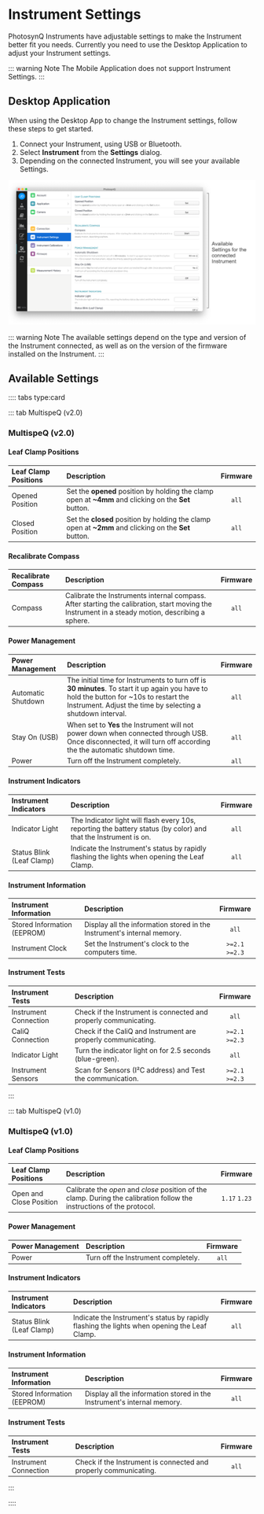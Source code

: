 # Instrument Settings

PhotosynQ Instruments have adjustable settings to make the Instrument better fit you needs. Currently you need to use the Desktop Application to adjust your Instrument settings.

::: warning Note
The Mobile Application does not support Instrument Settings.
:::

## Desktop Application

When using the Desktop App to change the Instrument settings, follow these steps to get started.

1. Connect your Instrument, using USB or Bluetooth.
2. Select **Instrument** from the **Settings** dialog.
3. Depending on the connected Instrument, you will see your available Settings.

![Settings Dialog to adjust the Instrument settings.](./images/instrument-settings-desktop-app.png)

::: warning Note
The available settings depend on the type and version of the Instrument connected, as well as on the version of the firmware installed on the Instrument.
:::

## Available Settings

:::: tabs type:card

::: tab MultispeQ (v2.0)

### MultispeQ (v2.0)

#### Leaf Clamp Positions

| Leaf Clamp Positions | Description | Firmware |
| :------------------- | :---------- | :------: |
| Opened Position | Set the **opened** position by holding the clamp open at **~4mm** and clicking on the **Set** button. | `all` |
| Closed Position | Set the **closed** position by holding the clamp open at **~2mm** and clicking on the **Set** button. | `all` |

#### Recalibrate Compass

| Recalibrate Compass | Description | Firmware |
| :------------------ | :---------- | :------: |
| Compass | Calibrate the Instruments internal compass. After starting the calibration, start moving the Instrument in a steady motion, describing a sphere. | `all` |

#### Power Management

| Power Management | Description | Firmware |
| :--------------- | :---------- | :------: |
| Automatic Shutdown | The initial time for Instruments to turn off is **30 minutes**. To start it up again you have to hold the button for ~10s to restart the Instrument. Adjust the time by selecting a shutdown interval. | `all` |
| Stay On (USB) | When set to **Yes** the Instrument will not power down when connected through USB. Once disconnected, it will turn off according the the automatic shutdown time. | `all` |
| Power | Turn off the Instrument completely. | `all` |

#### Instrument Indicators

| Instrument Indicators | Description | Firmware |
| :-------------------- | :---------- | :------: |
| Indicator Light | The Indicator light will flash every 10s, reporting the battery status (by color) and that the Instrument is on. | `all` |
| Status Blink (Leaf Clamp) | Indicate the Instrument's status by rapidly flashing the lights when opening the Leaf Clamp. | `all` |

#### Instrument Information

| Instrument Information | Description | Firmware |
| :--------------------- | :---------- | :------: |
| Stored Information (EEPROM) | Display all the information stored in the Instrument's internal memory. | `all` |
| Instrument Clock | Set the Instrument's clock to the computers time. | `>=2.1` `>=2.3` |

#### Instrument Tests

| Instrument Tests | Description | Firmware |
| :--------------- | :---------- | :------: |
| Instrument Connection | Check if the Instrument is connected and properly communicating. | `all` |
| CaliQ Connection | Check if the CaliQ and Instrument are properly communicating. | `>=2.1` `>=2.3` |
| Indicator Light | Turn the indicator light on for 2.5 seconds (blue-green). | `all` |
| Instrument Sensors | Scan for Sensors (I²C address) and Test the communication. | `>=2.1` `>=2.3` |

:::

::: tab MultispeQ (v1.0)

### MultispeQ (v1.0)

#### Leaf Clamp Positions

| Leaf Clamp Positions | Description | Firmware |
| :------------------- | :---------- | :------: |
| Open and Close Position | Calibrate the *open* and *close* position of the clamp. During the calibration follow the instructions of the protocol. | `1.17` `1.23` |

#### Power Management

| Power Management | Description | Firmware |
| :--------------- | :---------- | :------: |
| Power | Turn off the Instrument completely. | `all` |

#### Instrument Indicators

| Instrument Indicators | Description | Firmware |
| :-------------------- | :---------- | :------: |
| Status Blink (Leaf Clamp) | Indicate the Instrument's status by rapidly flashing the lights when opening the Leaf Clamp. | `all` |

#### Instrument Information

| Instrument Information | Description | Firmware |
| :--------------------- | :---------- | :------: |
| Stored Information (EEPROM) | Display all the information stored in the Instrument's internal memory. | `all` |

#### Instrument Tests

| Instrument Tests | Description | Firmware |
| :--------------- | :---------- | :------: |
| Instrument Connection | Check if the Instrument is connected and properly communicating. | `all` |

:::

::::
